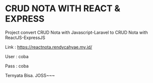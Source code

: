 # CRUD NOTA WITH REACT & EXPRESS 
Project convert CRUD Nota with Javascript-Laravel to CRUD Nota with ReactJS-ExpressJS 

Link : https://reactnota.rendycahyae.my.id/

User : coba

Pass : coba

Ternyata Bisa. JOSS~~~
